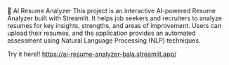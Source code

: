 📄 AI Resume Analyzer
This project is an interactive AI-powered Resume Analyzer built with Streamlit. It helps job seekers and recruiters to analyze resumes for key insights, strengths, and areas of improvement. Users can upload their resumes, and the application provides an automated assessment using Natural Language Processing (NLP) techniques.

Try it here!!  https://ai-resume-analyzer-bala.streamlit.app/
